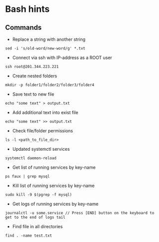 # Bash hints

## Commands

- Replace a string with another string
```
sed -i 's/old-word/new-word/g' *.txt
```
- Connect via ssh with IP-address as a ROOT user
```
ssh root@201.344.223.221
```
- Create nested folders
```
mkdir -p folder1/folder2/folder3/folder4
```
- Save text to new file
```
echo "some text" > output.txt
```
- Add additional text into exist file
```
echo "some text" >> output.txt
```
- Check file/folder permissions
```
ls -l <path_to_file_dir>
```
- Updated systemctl services
```
systemctl daemon-reload
```
- Get list of running services by key-name
```
ps faux | grep mysql
```
- Kill list of running services by key-name
```
sudo kill -9 $(pgrep -f mysql)
```
- Get logs of running services by key-name
```
journalctl -u some.service // Press [END] button on the keyboard to get to the end of logs tail
```
- Find file in all directories
```
find . -name test.txt
```
